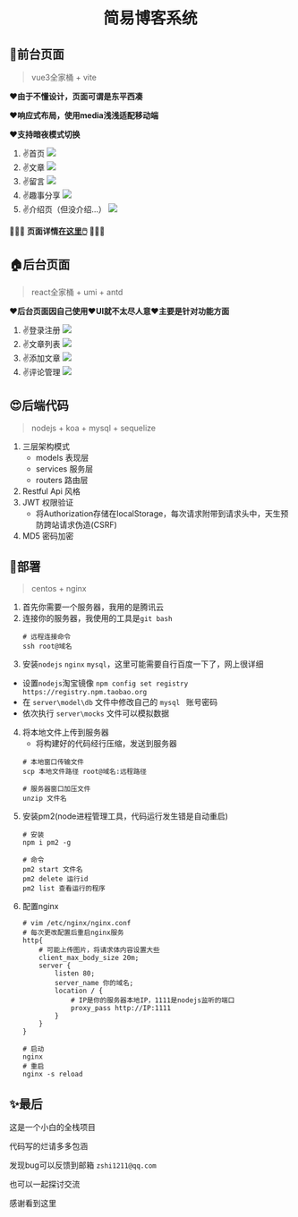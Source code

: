 # <div align="center">简易博客系统</div>

## 🌳前台页面
> vue3全家桶 + vite

**❤️由于不懂设计，页面可谓是东平西凑**

**❤️响应式布局，使用media浅浅适配移动端**

**❤️支持暗夜模式切换**

1. ✌️首页
![](https://gitee.com/zshi1211/12blog/raw/main/introductionImg/1.png)
2. ✌️文章
![](https://gitee.com/zshi1211/12blog/raw/main/introductionImg/2.png)
3. ✌️留言
![](https://gitee.com/zshi1211/12blog/raw/main/introductionImg/5.png)
4. ✌️趣事分享
![](https://gitee.com/zshi1211/12blog/raw/main/introductionImg/3.png)
5. ✌️介绍页（但没介绍...）
![](https://gitee.com/zshi1211/12blog/raw/main/introductionImg/4.png)

👻👻👻
**页面详情[在这里🖱️](http://www.zshishi2.top/)**
👻👻👻

## 🏠后台页面
> react全家桶 + umi + antd

**❤️后台页面因自己使用❤️UI就不太尽人意❤️主要是针对功能方面**

1. ✌️登录注册
![](https://gitee.com/zshi1211/12blog/raw/main/introductionImg/9.png)
2. ✌️文章列表
![](https://gitee.com/zshi1211/12blog/raw/main/introductionImg/6.png)
3. ✌️添加文章
![](https://gitee.com/zshi1211/12blog/raw/main/introductionImg/7.png)
4. ✌️评论管理
![](https://gitee.com/zshi1211/12blog/raw/main/introductionImg/8.png)



## 😍后端代码
> nodejs + koa + mysql + sequelize

1. 三层架构模式
     - models 表现层
     - services 服务层
     - routers 路由层
2. Restful Api 风格
3. JWT 权限验证
   - 将Authorization存储在localStorage，每次请求附带到请求头中，天生预防跨站请求伪造(CSRF)
4.  MD5 密码加密

## 👏部署
> centos + nginx

1. 首先你需要一个服务器，我用的是腾讯云
2. 连接你的服务器，我使用的工具是`git bash`
     ```shell
    # 远程连接命令
    ssh root@域名
    ```
3. 安装`nodejs` `nginx` `mysql`，这里可能需要自行百度一下了，网上很详细
 - 设置`nodejs`淘宝镜像
 `npm config set registry https://registry.npm.taobao.org`
 - 在 `server\model\db` 文件中修改自己的 `mysql ` 账号密码
 - 依次执行 `server\mocks` 文件可以模拟数据
4. 将本地文件上传到服务器
    - 将构建好的代码经行压缩，发送到服务器
    ```shell
    # 本地窗口传输文件 
    scp 本地文件路径 root@域名:远程路径

    # 服务器窗口加压文件
    unzip 文件名
    ```
5. 安装pm2(node进程管理工具，代码运行发生错是自动重启)
    ```shell
    # 安装
    npm i pm2 -g

    # 命令
    pm2 start 文件名
    pm2 delete 运行id
    pm2 list 查看运行的程序
    ```
6. 配置nginx
    ```nginx
    # vim /etc/nginx/nginx.conf
    # 每次更改配置后重启nginx服务
    http{
        # 可能上传图片，将请求体内容设置大些
        client_max_body_size 20m;
        server {
            listen 80;
            server_name 你的域名;
            location / {
                # IP是你的服务器本地IP，1111是nodejs监听的端口
                proxy_pass http://IP:1111
            }
        }
    }
    ```
    ```shell
    # 启动
    nginx
    # 重启
    nginx -s reload
    ``` 

## ✨最后
这是一个小白的全栈项目

代码写的烂请多多包涵

发现bug可以反馈到邮箱 `zshi1211@qq.com`

也可以一起探讨交流

感谢看到这里





